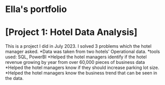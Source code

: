 # Ella's portfolio
# [Project 1: Hotel Data Analysis]
This is a project I did in July 2023. I solved 3 problems which the hotel manager asked.
*Data was taken from two hotels' Operational data.
*tools used: SQL, PowerBI
*Helped the hotel managers identify if the hotel revenue growing by year from over 60,000 pieces of business data
*Helped the hotel managers know if they should increase parking lot size.
*Helped the hotel managers know the business trend that can be seen in the data.


